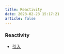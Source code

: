 ```yaml
---
title: Reactivity
date: 2023-02-23 15:17:21
article: false
---
```


### Reactivity

- [引入](/docs/learn-vue/reactivity/proxy.md)
